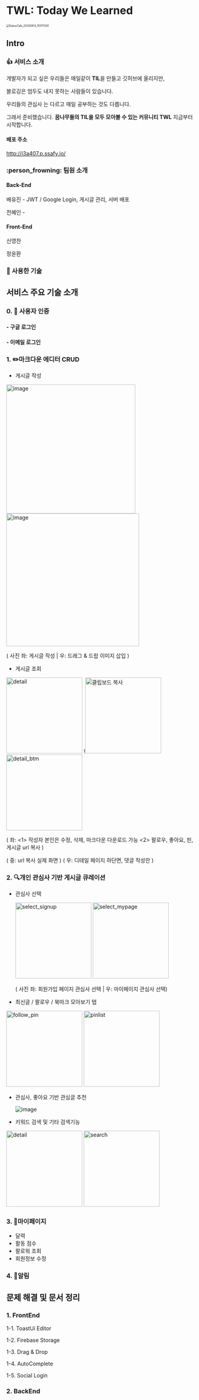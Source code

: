 # TWL: Today We Learned

<img src="https://user-images.githubusercontent.com/53211781/90404787-d25e2180-e0dd-11ea-8212-521c37540ceb.png" alt="KakaoTalk_20200814_155111341" style="zoom:50%;" />

## Intro

### :thumbsup:  서비스 소개

개발자가 되고 싶은 우리들은 매일같이 **TIL**을 만들고 깃허브에 올리지만,

블로깅은 엄두도 내지 못하는 사람들이 있습니다. 

우리들의 관심사 는 다르고 매일 공부하는 것도 다릅니다.

그래서 준비했습니다. **꿈나무들의 TIL을 모두 모아볼 수 있는 커뮤니티 TWL** 지금부터 시작합니다.

#### 배포 주소

http://i3a407.p.ssafy.io/



### **:person_frowning: 팀원 소개**

#### Back-End

배유진 - JWT / Google Login, 게시글 관리, 서버 배포

전혜인 - 

#### Front-End

신영찬

정윤환



### **:symbols: 사용한 기술**



## 서비스 주요 기술 소개

### 0. :key:  사용자 인증

#### - 구글 로그인

#### - 이메일 로그인



### 1.  :pencil2:마크다운 에디터 CRUD

- 게시글 작성

<img src="https://user-images.githubusercontent.com/53211781/90412174-bb243180-e0e7-11ea-9d97-a8c6c70727b4.png" alt="image" width="340px" height="340px"/><img src="https://user-images.githubusercontent.com/53211781/90412451-16562400-e0e8-11ea-98d0-95caf56d297a.png" alt="image" width=350px />

  ( 사진  좌: 게시글 작성  |  우: 드래그 & 드랍 이미지 삽입 )



- 게시글 조회

<img src="https://user-images.githubusercontent.com/53211781/90413599-a21c8000-e0e9-11ea-87bb-283380c4d7e9.png" alt="detail" width=200px/>       !<img src="https://user-images.githubusercontent.com/53211781/90413688-c5dfc600-e0e9-11ea-9fb6-6a83193b5d47.jpg" alt="클립보드 복사" width=200 />        <img src="https://user-images.githubusercontent.com/53211781/90414651-07bd3c00-e0eb-11ea-95eb-71bacebe4ae5.jpg" alt="detail_btm" width=200 />

( 좌: <1> 작성자 본인은 수정, 삭제, 마크다운 다운로드 가능 <2> 팔로우, 좋아요, 핀, 게시글 url 복사 )  

( 중: url 복사 실제 화면 ) ( 우: 디테일 페이지 하단면, 댓글 작성란 )



### 2.   :mag:개인 관심사 기반 게시글 큐레이션

- 관심사 선택

  <img src="https://user-images.githubusercontent.com/53211781/90416591-a34fac00-e0ed-11ea-9718-b084516267fb.jpg" alt="select_signup" width=200px/>         <img src="https://user-images.githubusercontent.com/53211781/90416596-a480d900-e0ed-11ea-8acf-a6e7075ba3d7.jpg" alt="select_mypage" width=200px/>

    ( 사진  좌: 회원가입 페이지 관심사 선택  |  우: 마이페이지 관심사 선택)

  

- 최신글 / 팔로우 / 북마크 모아보기 탭 

<img src="https://user-images.githubusercontent.com/53211781/90418241-d430e080-e0ef-11ea-8c27-6e2095532e4a.jpg" alt="follow_pin" width=200/>           <img src="https://user-images.githubusercontent.com/53211781/90418471-1c500300-e0f0-11ea-8fdc-8fb258dc58a8.jpg" alt="pinlist" width=200px/>



- 관심사, 좋아요 기반 관심글 추천

  ![image](https://user-images.githubusercontent.com/53211781/90417461-b1ea9300-e0ee-11ea-9ecd-e81e7cf196b2.png)

  

- 키워드 검색 및 기타 검색기능

<img src="https://user-images.githubusercontent.com/53211781/90419097-042cb380-e0f1-11ea-93f8-c77eea705a40.jpg" alt="detail" width=200/>        <img src="https://user-images.githubusercontent.com/53211781/90419145-19094700-e0f1-11ea-936a-21b4d4b71ec6.jpg" alt="search" width=200 />



### 3.  🧍마이페이지

 - 달력
 - 활동 점수
 - 팔로워 조회
 - 회원정보 수정

### 4. 🔔알림



## 문제 해결 및 문서 정리



### 1. FrontEnd

1-1. ToastUi Editor

1-2. Firebase Storage

1-3. Drag & Drop

1-4. AutoComplete

1-5. Social Login

### 2. BackEnd